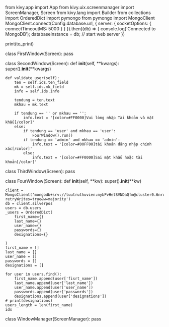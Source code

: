 from kivy.app import App
from kivy.uix.screenmanager import ScreenManager, Screen
from kivy.lang import Builder
from collections import OrderedDict
import pymongo 
from pymongo import MongoClient
MongoClient.connect(Config.database.url, {
    server: {
        socketOptions: {
            connectTimeoutMS: 5000
        }
    }
}).then((db) => {
    console.log('Connected to MongoDB');
    databaseInstance = db;
   // start web server
})

print(to_print)

class FirstWindow(Screen):
    pass


class SecondWindow(Screen):
    def __init__(self, **kwargs):
        super().__init__(**kwargs)

    def validate_user(self):
        ten = self.ids.ten_field
        mk = self.ids.mk_field
        info = self.ids.info

        tendung = ten.text
        mkhau = mk.text

        if tendung == '' or mkhau == '':
            info.text = '[color=#FF0000]Vui lòng nhập Tài khoản và mật khẩu[/color]'
        else:
            if tendung == 'user' and mkhau == 'user':
                FourWindow().run()
            if tendung == 'admin' and mkhau == 'admin':
                info.text = '[color=#00FF00]tài khoản đăng nhập chính xác[/color]'
            else:
                info.text = '[color=#FF0000]Sai mật khẩu hoặc tài khoản[/color]'


class ThirdWindow(Screen):
    pass


class FourWindow(Screen):
    def __init__(self, **kw):
        super().__init__(**kw)

    client = MongoClient('mongodb+srv://luutruthuvien:mybPvHetSVNDaQfm@cluster0.6nrqa.mongodb.net/myFirstDatabase?retryWrites=true&w=majority')
    db = client.silverpos
    users = db.users
    _users = OrderedDict(
        first_name={}
        last_name={}
        user_name={}
        passwords={}
        designations={}

    )
    first_name = []
    last_name = []
    user_name = []
    passwords = []
    designations = []

    for user in users.find():
        first_name.append(user['fisrt_name'])
        last_name.append(user['last_name'])
        user_name.append(user['user_name'])
        passwords.append(user['passwords'])
        designations.append(user['designations'])
    # print(designations)
    users_length = len(first_name)
    idx


class WindowManager(ScreenManager):
    pass



